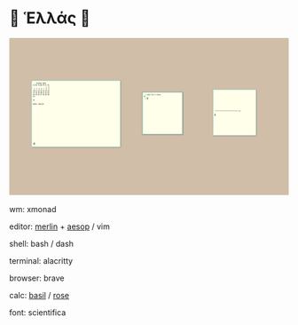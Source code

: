 # 🌿 Ἑλλάς 🌿

<img src="9.png" alt="rice">

wm: xmonad

editor: [merlin](https://merlinfo.github.io) + [aesop](https://github.com/merlinfo/aesop) / vim

shell: bash / dash

terminal: alacritty

browser: brave

calc: [basil](https://github.com/geremachek/basil) / [rose](https://github.com/geremachek/rose)

font: scientifica 
